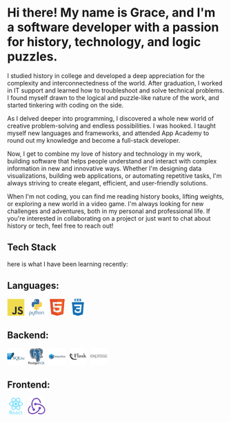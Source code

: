 # Hi there! My name is Grace, and I'm a software developer with a passion for history, technology, and logic puzzles.

I studied history in college and developed a deep appreciation for the complexity and interconnectedness of the world. After graduation, I worked in IT support and learned how to troubleshoot and solve technical problems. I found myself drawn to the logical and puzzle-like nature of the work, and started tinkering with coding on the side.

As I delved deeper into programming, I discovered a whole new world of creative problem-solving and endless possibilities. I was hooked. I taught myself new languages and frameworks, and attended App Academy to round out my knowledge and become a full-stack developer.

Now, I get to combine my love of history and technology in my work, building software that helps people understand and interact with complex information in new and innovative ways. Whether I'm designing data visualizations, building web applications, or automating repetitive tasks, I'm always striving to create elegant, efficient, and user-friendly solutions.

When I'm not coding, you can find me reading history books, lifting weights, or exploring a new world in a video game. I'm always looking for new challenges and adventures, both in my personal and professional life. If you're interested in collaborating on a project or just want to chat about history or tech, feel free to reach out!


## Tech Stack

here is what I have been learning recently:

## Languages:

<div>
  <img src="https://github.com/devicons/devicon/blob/master/icons/javascript/javascript-original.svg" title="JavaScript" alt="JavaScript" width="40" height="40"/>&nbsp;
  <img src="https://github.com/devicons/devicon/blob/master/icons/python/python-original-wordmark.svg" title="Python" alt="Python" width="40" height="40"/>&nbsp;
   <img src="https://github.com/devicons/devicon/blob/master/icons/html5/html5-original.svg" title="HTML5" alt="HTML" width="40" height="40"/>&nbsp;
      <img src="https://github.com/devicons/devicon/blob/master/icons/css3/css3-plain-wordmark.svg"  title="CSS3" alt="CSS" width="40" height="40"/>&nbsp;
</div>

## Backend:

<div>
  <img src="https://github.com/devicons/devicon/blob/master/icons/sqlite/sqlite-original-wordmark.svg" title="sqlite" alt="sqlite" width="40" height="40"/>&nbsp;
  <img src="https://github.com/devicons/devicon/blob/master/icons/postgresql/postgresql-original-wordmark.svg" title="postgreSQL" alt="postgreSQL" width="40" height="40"/>&nbsp;
    <img src="https://github.com/devicons/devicon/blob/master/icons/sequelize/sequelize-original-wordmark.svg" title="Sequelize" alt="Sequelize" width="40" height="40"/>&nbsp;
    <img src="https://github.com/devicons/devicon/blob/master/icons/flask/flask-original-wordmark.svg" title="Flask" alt="Flask" width="40" height="40" />&nbsp;
      <img src="https://github.com/devicons/devicon/blob/master/icons/express/express-original-wordmark.svg" title="Express" alt="Express" width="40" height="40" />&nbsp;
</div>

## Frontend:

<div>
  <img src="https://github.com/devicons/devicon/blob/master/icons/react/react-original-wordmark.svg" title="React" alt="React" width="40" height="40"/>&nbsp;
  <img src="https://github.com/devicons/devicon/blob/master/icons/redux/redux-original.svg" title="Redux" alt="Redux " width="40" height="40"/>&nbsp;
</div>
